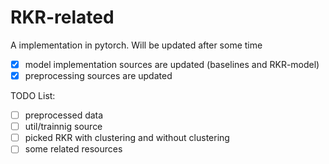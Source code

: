 # RKR-related
A implementation in pytorch. Will be updated after some time
  
- [x] model implementation sources are updated (baselines and RKR-model)  
- [x] preprocessing sources are updated  
  
TODO List:  
- [ ] preprocessed data  
- [ ] util/trainnig source  
- [ ] picked RKR with clustering and without clustering  
- [ ] some related resources  
